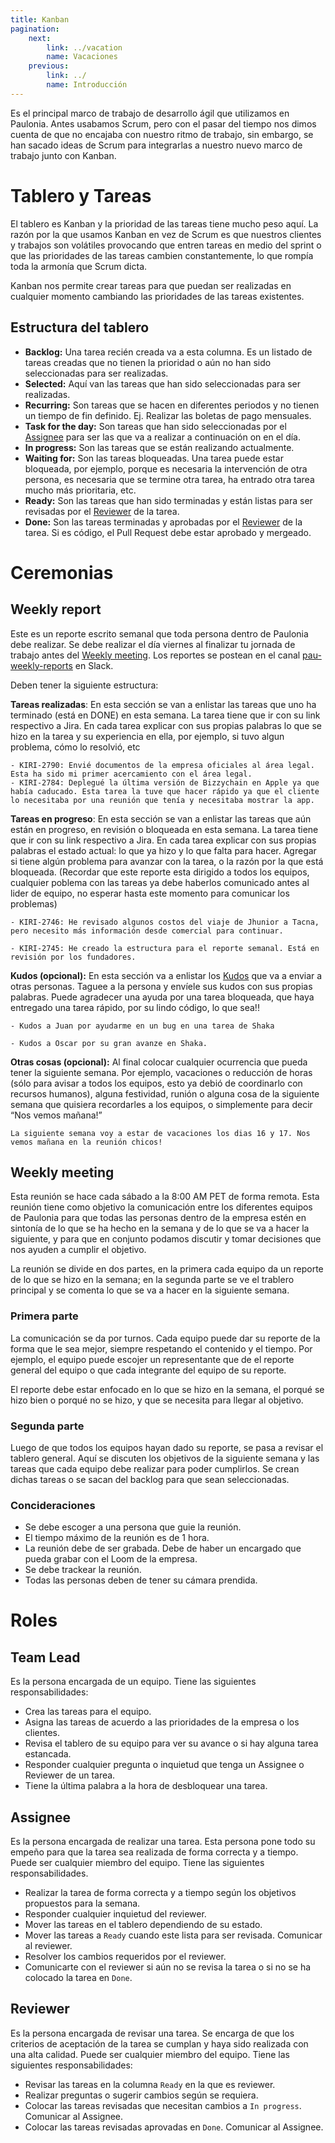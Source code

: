 ```yaml
---
title: Kanban
pagination:
    next:
        link: ../vacation
        name: Vacaciones
    previous:
        link: ../
        name: Introducción
---
```


Es el principal marco de trabajo de desarrollo ágil que utilizamos en Paulonia. Antes usabamos Scrum, pero con el pasar del tiempo nos dimos cuenta de que no encajaba con nuestro ritmo de trabajo, sin embargo, se han sacado ideas de Scrum para integrarlas a nuestro nuevo marco de trabajo junto con Kanban.

# Tablero y Tareas

El tablero es Kanban y la prioridad de las tareas tiene mucho peso aquí. La razón por la que usamos Kanban en vez de Scrum es que nuestros clientes y trabajos son volátiles provocando que entren tareas en medio del sprint o que las prioridades de las tareas cambien constantemente, lo que rompía toda la armonía que Scrum dicta.

Kanban nos permite crear tareas para que puedan ser realizadas en cualquier momento cambiando las prioridades de las tareas existentes.

## Estructura del tablero

- **Backlog:** Una tarea recién creada va a esta columna. Es un listado de tareas creadas que no tienen la prioridad o aún no han sido seleccionadas para ser realizadas.
- **Selected:** Aquí van las tareas que han sido seleccionadas para ser realizadas.
- **Recurring:** Son tareas que se hacen en diferentes periodos y no tienen un tiempo de fin definido. Ej. Realizar las boletas de pago mensuales.
- **Task for the day:** Son tareas que han sido seleccionadas por el [Assignee](#assignee) para ser las que va a realizar a continuación on en el día.
- **In progress:** Son las tareas que se están realizando actualmente.
- **Waiting for:** Son las tareas bloqueadas. Una tarea puede estar bloqueada, por ejemplo, porque es necesaria la intervención de otra persona, es necesaria que se termine otra tarea, ha entrado otra tarea mucho más prioritaria, etc.
- **Ready:** Son las tareas que han sido terminadas y están listas para ser revisadas por el [Reviewer](#reviewer) de la tarea.
- **Done:** Son las tareas terminadas y aprobadas por el [Reviewer](#reviewer) de la tarea. Si es código, el Pull Request debe estar aprobado y mergeado.

# Ceremonias

## Weekly report

Este es un reporte escrito semanal que toda persona dentro de Paulonia debe realizar. Se debe realizar el día viernes al finalizar tu jornada de trabajo antes del [Weekly meeting](weekly-meeting). Los reportes se postean en el canal [pau-weekly-reports](https://paulonia.slack.com/archives/C04Q85ARNKW) en Slack.

Deben tener la siguiente estructura:

**Tareas realizadas**: En esta sección se van a enlistar las tareas que uno ha terminado (está en DONE) en esta semana. La tarea tiene que ir con su link respectivo a Jira. En cada tarea explicar con sus propias palabras lo que se hizo en la tarea y su experiencia en ella, por ejemplo, si tuvo algun problema, cómo lo resolvió, etc

```
- KIRI-2790: Envié documentos de la empresa oficiales al área legal. Esta ha sido mi primer acercamiento con el área legal.
- KIRI-2784: Deplegué la última versión de Bizzychain en Apple ya que había caducado. Esta tarea la tuve que hacer rápido ya que el cliente lo necesitaba por una reunión que tenía y necesitaba mostrar la app.
```

**Tareas en progreso**: En esta sección se van a enlistar las tareas que aún están en progreso, en revisión o bloqueada en esta semana. La tarea tiene que ir con su link respectivo a Jira. En cada tarea explicar con sus propias palabras el estado actual: lo que ya hizo y lo que falta para hacer. Agregar si tiene algún problema para avanzar con la tarea, o la razón por la que está bloqueada.
(Recordar que este reporte esta dirigido a todos los equipos, cualquier poblema con las tareas ya debe haberlos comunicado antes al lider de equipo, no esperar hasta este momento para comunicar los problemas)

```
- KIRI-2746: He revisado algunos costos del viaje de Jhunior a Tacna, pero necesito más información desde comercial para continuar.

- KIRI-2745: He creado la estructura para el reporte semanal. Está en revisión por los fundadores.
```

**Kudos (opcional):** En esta sección va a enlistar los [Kudos](https://www.collinsdictionary.com/es/diccionario/ingles/kudos) que va a enviar a otras personas. Taguee a la persona y envíele sus kudos con sus propias palabras. Puede agradecer una ayuda por una tarea bloqueada, que haya entregado una tarea rápido, por su lindo código, lo que sea!!

```
- Kudos a Juan por ayudarme en un bug en una tarea de Shaka

- Kudos a Oscar por su gran avanze en Shaka.
```

**Otras cosas (opcional):** Al final colocar cualquier ocurrencia que pueda tener la siguiente semana. Por ejemplo, vacaciones o reducción de horas (sólo para avisar a todos los equipos, esto ya debió de coordinarlo con recursos humanos), alguna festividad, runión o alguna cosa de la siguiente semana que quisiera recordarles a los equipos, o simplemente para decir “Nos vemos mañana!”

```
La siguiente semana voy a estar de vacaciones los dias 16 y 17. Nos vemos mañana en la reunión chicos!
```

## Weekly meeting

Esta reunión se hace cada sábado a la 8:00 AM PET de forma remota. Esta reunión tiene como objetivo la comunicación entre los diferentes equipos de Paulonia para que todas las personas dentro de la empresa estén en sintonía de lo que se ha hecho en la semana y de lo que se va a hacer la siguiente, y para que en conjunto podamos discutir y tomar decisiones que nos ayuden a cumplir el objetivo.

La reunión se divide en dos partes, en la primera cada equipo da un reporte de lo que se hizo en la semana; en la segunda parte se ve el trablero principal y se comenta lo que se va a hacer en la siguiente semana.

### Primera parte

La comunicación se da por turnos. Cada equipo puede dar su reporte de la forma que le sea mejor, siempre respetando el contenido y el tiempo. Por ejemplo, el equipo puede escojer un representante que de el reporte general del equipo o que cada integrante del equipo de su reporte.

El reporte debe estar enfocado en lo que se hizo en la semana, el porqué se hizo bien o porqué no se hizo, y que se necesita para llegar al objetivo.

### Segunda parte

Luego de que todos los equipos hayan dado su reporte, se pasa a revisar el tablero general. Aquí se discuten los objetivos de la siguiente semana y las tareas que cada equipo debe realizar para poder cumplirlos. Se crean dichas tareas o se sacan del backlog para que sean seleccionadas.


### Concideraciones

- Se debe escoger a una persona que guie la reunión.
- El tiempo máximo de la reunión es de 1 hora.
- La reunión debe de ser grabada. Debe de haber un encargado que pueda grabar con el Loom de la empresa.
- Se debe trackear la reunión.
- Todas las personas deben de tener su cámara prendida.


# Roles
## Team Lead

Es la persona encargada de un equipo. Tiene las siguientes responsabilidades:

- Crea las tareas para el equipo.
- Asigna las tareas de acuerdo a las prioridades de la empresa o los clientes.
- Revisa el tablero de su equipo para ver su avance o si hay alguna tarea estancada.
- Responder cualquier pregunta o inquietud que tenga un Assignee o Reviewer de un tarea.
- Tiene la última palabra a la hora de desbloquear una tarea.

## Assignee

Es la persona encargada de realizar una tarea. Esta persona pone todo su empeño para que la tarea sea realizada de forma correcta y a tiempo. Puede ser cualquier miembro del equipo. Tiene las siguientes responsabilidades.

- Realizar la tarea de forma correcta y a tiempo según los objetivos propuestos para la semana.
- Responder cualquier inquietud del reviewer.
- Mover las tareas en el tablero dependiendo de su estado.
- Mover las tareas a `Ready` cuando este lista para ser revisada. Comunicar al reviewer.
- Resolver los cambios requeridos por el reviewer.
- Comunicarte con el reviewer si aún no se revisa la tarea o si no se ha colocado la tarea en `Done`.

## Reviewer

Es la persona encargada de revisar una tarea. Se encarga de que los criterios de aceptación de la tarea se cumplan y haya sido realizada con una alta calidad. Puede ser cualquier miembro del equipo. Tiene las siguientes responsabilidades:

- Revisar las tareas en la columna `Ready` en la que es reviewer.
- Realizar preguntas o sugerir cambios según se requiera.
- Colocar las tareas revisadas que necesitan cambios a `In progress`. Comunicar al Assignee.
- Colocar las tareas revisadas aprovadas en `Done`. Comunicar al Assignee.
